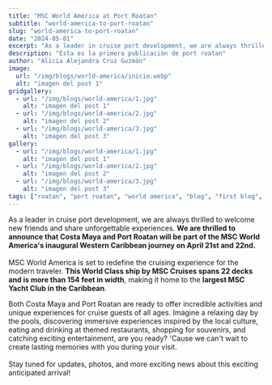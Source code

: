 ```yaml
---
title: "MSC World America at Port Roatan"
subtitle: "world-america-to-port-roatan"
slug: "world-america-to-port-roatan"
date: "2024-05-01"
excerpt: "As a leader in cruise port development, we are always thrilled to welcome new friends..."
description: "Esta es la primera publicación de port roatan"
author: "Alicia Alejandra Cruz Guzmán"
image:
  url: "/img/blogs/world-america/inicio.webp"
  alt: "imagen del post 1"
gridgallery:
  - url: "/img/blogs/world-america/1.jpg"
    alt: "imagen del post 1"
  - url: "/img/blogs/world-america/2.jpg"
    alt: "imagen del post 2"
  - url: "/img/blogs/world-america/3.jpg"
    alt: "imagen del post 3"
gallery:
  - url: "/img/blogs/world-america/1.jpg"
    alt: "imagen del post 1"
  - url: "/img/blogs/world-america/2.jpg"
    alt: "imagen del post 2"
  - url: "/img/blogs/world-america/3.jpg"
    alt: "imagen del post 3"
tags: ["roatan", "port roatan", "world america", "blog", "first blog", "honduras"]
---
```


As a leader in cruise port development, we are always thrilled to welcome new friends and share unforgettable experiences. <b>We are thrilled to announce that Costa Maya and Port Roatan will be part of the MSC World America's inaugural Western Caribbean journey on April 21st and 22nd.</b>
<br><br>
MSC World America is set to redefine the cruising experience for the modern traveler. <b>This World Class ship by MSC Cruises spans 22 decks and is more than 154 feet in width</b>, making it home to the <b>largest MSC Yacht Club in the Caribbean</b>.
<!--split-->
Both Costa Maya and Port Roatan are ready to offer incredible activities and unique experiences for cruise guests of all ages. Imagine a relaxing day by the pools, discovering immersive experiences inspired by the local culture, eating and drinking at themed restaurants, shopping for souvenirs, and catching exciting entertainment, are you ready? 'Cause we can't wait to create lasting memories with you during your visit.
<br><br>
Stay tuned for updates, photos, and more exciting news about this exciting anticipated arrival!